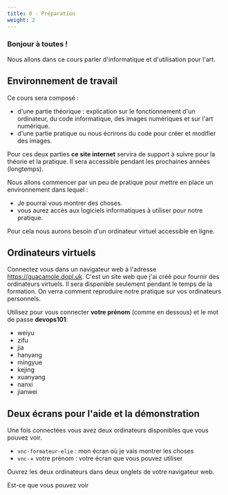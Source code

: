 ```yaml
---
title: 0 - Préparation  
weight: 2
---
```


### Bonjour à toutes !

Nous allons dans ce cours parler d'informatique et d'utilisation pour l'art.


## Environnement de travail

Ce cours sera composé :
  - d'une partie théorique : explication sur le fonctionnement d'un ordinateur, du code informatique, des images numériques et sur l'art numérique.
  - d'une partie pratique ou nous écrirons du code pour créer et modifier des images.

Pour ces deux parties **ce site internet** servira de support à suivre pour la théorie et la pratique. Il sera accessible pendant les prochaines années (longtemps).

Nous allons commencer par un peu de pratique pour mettre en place un environnement dans lequel :

- Je pourrai vous montrer des choses.
- vous aurez accès aux logiciels informatiques à utiliser pour notre pratique.

Pour cela nous aurons besoin d'un ordinateur virtuel accessible en ligne.

## Ordinateurs virtuels

Connectez vous dans un navigateur web à l'adresse https://guacamole.dopl.uk. C'est un site web que j'ai créé pour fournir des ordinateurs virtuels. Il sera disponible seulement pendant le temps de la formation. On verra comment reproduire notre pratique sur vos ordinateurs personnels.

Utilisez pour vous connecter **votre prénom** (comme en dessous) et le mot de passe **devops101**:
 - weiyu
 - zifu
 - jia
 - hanyang
 - mingyue
 - kejing
 - xuanyang
 - nanxi
 - jianwei

 ## Deux écrans pour l'aide et la démonstration

 Une fois connectées vous avez deux ordinateurs disponibles que vous pouvez voir.

 - `vnc-formateur-elie` : mon écran où je vais montrer les choses
 - `vnc-`+ votre prénom : votre écran que vous pouvez utiliser

 Ouvrez les deux ordinateurs dans deux onglets de votre navigateur web.

Est-ce que vous pouvez voir 

